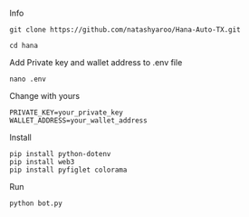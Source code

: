 Info
```shell
git clone https://github.com/natashyaroo/Hana-Auto-TX.git
```
```shell
cd hana
```
Add Private key and wallet address to .env file
```shell
nano .env
```
Change with yours
```shell
PRIVATE_KEY=your_private_key
WALLET_ADDRESS=your_wallet_address
```
Install
```shell
pip install python-dotenv
pip install web3
pip install pyfiglet colorama
```
Run
```shell
python bot.py
